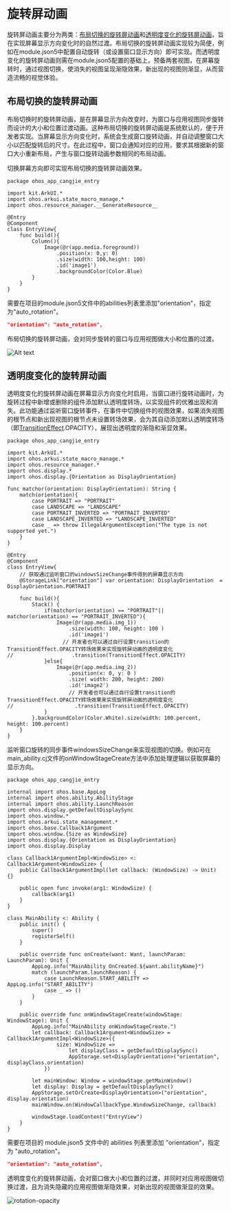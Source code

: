 # 旋转屏动画

旋转屏动画主要分为两类：[布局切换的旋转屏动画](#布局切换的旋转屏动画)和[透明度变化的旋转屏动画](#透明度变化的旋转屏动画)，旨在实现屏幕显示方向变化时的自然过渡。布局切换的旋转屏动画实现较为简便，例如在module.json5中配置自动旋转（或设置窗口显示方向）即可实现。而透明度变化的旋转屏动画则需在module.json5配置的基础上，预备两套视图，在屏幕旋转时，通过视图切换，使消失的视图呈现渐隐效果，新出现的视图则渐显，从而营造流畅的视觉体验。

## 布局切换的旋转屏动画

布局切换时的旋转屏动画，是在屏幕显示方向改变时，为窗口与应用视图同步旋转而设计的大小和位置过渡动画。这种布局切换的旋转屏动画是系统默认的，便于开发者实现。当屏幕显示方向变化时，系统会生成窗口旋转动画，并自动调整窗口大小以匹配旋转后的尺寸。在此过程中，窗口会通知对应的应用，要求其根据新的窗口大小重新布局，产生与窗口旋转动画参数相同的布局动画。

切换屏幕方向即可实现布局切换的旋转屏动画效果。

 <!--run-->

```cangjie
package ohos_app_cangjie_entry

import kit.ArkUI.*
import ohos.arkui.state_macro_manage.*
import ohos.resource_manager.__GenerateResource__

@Entry
@Component
class EntryView{
    func build(){
        Column(){
            Image(@r(app.media.foreground))
                .position(x: 0,y: 0)
                .size(width: 100,height: 100)
                .id('image1')
                .backgroundColor(Color.Blue)
        }
    }
}
```

需要在项目的module.json5文件中的abilities列表里添加"orientation"，指定为"auto_rotation"。

```json
"orientation": "auto_rotation",
```

布局切换的旋转屏动画，会对同步旋转的窗口与应用视图做大小和位置的过渡。

![Alt text](./figures/rotation-transition1.gif)

## 透明度变化的旋转屏动画

透明度变化的旋转屏动画在屏幕显示方向变化时启用，当窗口进行旋转动画时，为旋转过程中新增或删除的组件添加默认透明度转场，以实现组件的优雅出现和消失。此功能通过监听窗口旋转事件，在事件中切换组件的视图效果，如果消失视图的根节点和新出现视图的根节点未设置转场效果，会为其自动添加默认透明度转场（即[TransitionEffect](../../../API_Reference/source_zh_cn/arkui-cj/cj-animation-transition.md#class-transitioneffect).OPACITY），展现出透明度的渐隐和渐显效果。

 <!-- run -example1 -->

```cangjie
package ohos_app_cangjie_entry

import kit.ArkUI.*
import ohos.arkui.state_macro_manage.*
import ohos.resource_manager.*
import ohos.display.*
import ohos.display.{Orientation as DisplayOrientation}

func matchor(orientation: DisplayOrientation): String {
    match(orientation){
        case PORTRAIT => "PORTRAIT"
        case LANDSCAPE => "LANDSCAPE"
        case PORTRAIT_INVERTED => "PORTRAIT_INVERTED"
        case LANDSCAPE_INVERTED => "LANDSCAPE_INVERTED"
        case _ => throw IllegalArgumentException("The type is not supported yet.")
    }
}

@Entry
@Component
class EntryView{
    // 获取通过监听窗口的windowsSizeChange事件得到的屏幕显示方向
    @StorageLink["orientation"] var orientation: DisplayOrientation  = DisplayOrientation.PORTRAIT

    func build(){
        Stack() {
            if(matchor(orientation) == "PORTRAIT"|| matchor(orientation) == "PORTRAIT_INVERTED"){
                Image(@r(app.media.img_1))
                    .size(width: 100, height: 100 )
                    .id('image1')
                  // 开发者也可以通过自行设置transition的TransitionEffect.OPACITY转场效果来实现旋转屏动画的透明度变化
//                   .transition(TransitionEffect.OPACITY)
            }else{
                Image(@r(app.media.img_2))
                    .position(x: 0, y: 0 )
                    .size( width: 200, height: 200)
                    .id('image2')
                    // 开发者也可以通过自行设置transition的TransitionEffect.OPACITY转场效果来实现旋转屏动画的透明度变化
//                    .transition(TransitionEffect.OPACITY)
            }
        }.backgroundColor(Color.White).size(width: 100.percent, height: 100.percent)
    }
}
```

监听窗口旋转的同步事件windowsSizeChange来实现视图的切换。例如可在main_ability.cj文件的onWindowStageCreate方法中添加处理逻辑以获取屏幕的显示方向。

 <!-- run -example1 -->

```cangjie
package ohos_app_cangjie_entry

internal import ohos.base.AppLog
internal import ohos.ability.AbilityStage
internal import ohos.ability.LaunchReason
import ohos.display.getDefaultDisplaySync
import ohos.window.*
import ohos.arkui.state_management.*
import ohos.base.Callback1Argument
import ohos.window.{Size as WindowSize}
import ohos.display.{Orientation as DisplayOrientation}
import ohos.display.Display

class Callback1ArgumentImpl<WindowSize> <: Callback1Argument<WindowSize> {
    public Callback1ArgumentImpl(let callback: (WindowSize) -> Unit) {}

    public open func invoke(arg1: WindowSize) {
        callback(arg1)
    }
}

class MainAbility <: Ability {
    public init() {
        super()
        registerSelf()
    }

    public override func onCreate(want: Want, launchParam: LaunchParam): Unit {
        AppLog.info("MainAbility OnCreated.${want.abilityName}")
        match (launchParam.launchReason) {
            case LaunchReason.START_ABILITY => AppLog.info("START_ABILITY")
            case _ => ()
        }
    }

    public override func onWindowStageCreate(windowStage: WindowStage): Unit {
        AppLog.info("MainAbility onWindowStageCreate.")
        let callback: Callback1Argument<WindowSize> = Callback1ArgumentImpl<WindowSize>({
                size: WindowSize =>
                    let displayClass = getDefaultDisplaySync()
                    AppStorage.set<DisplayOrientation>("orientation", displayClass.orientation)
            })

        let mainWindow: Window = windowStage.getMainWindow()
        let display: Display = getDefaultDisplaySync()
        AppStorage.setOrCreate<DisplayOrientation>("orientation", display.orientation)
        mainWindow.on(WindowCallbackType.WindowSizeChange, callback)

        windowStage.loadContent("EntryView")
    }
}
```

需要在项目的 module.json5 文件中的 abilities 列表里添加 "orientation"，指定为 "auto_rotation"。

```json
"orientation": "auto_rotation",
```

透明度变化的旋转屏动画，会对窗口做大小和位置的过渡，并同时对应用视图做切换过渡，且为消失隐藏的应用视图做渐隐效果，对新出现的视图做渐显的效果。

![rotation-opacity](figures/rotation-opacity.gif)
